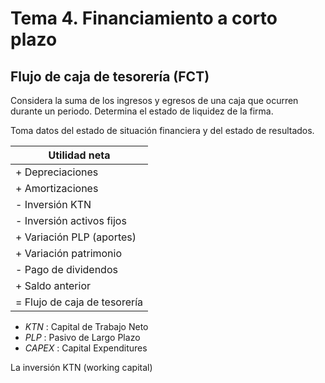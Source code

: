 # Tema 4. Financiamiento a corto plazo

## Flujo de caja de tesorería (FCT)

Considera la suma de los ingresos y egresos de una caja que ocurren durante un periodo.
Determina el estado de liquidez de la firma.

Toma datos del estado de situación financiera y del estado de resultados.

| Utilidad neta |
|-|
| + Depreciaciones |
| + Amortizaciones |
| - Inversión KTN |
| - Inversión activos fijos |
| + Variación PLP (aportes) |
| + Variación patrimonio |
| - Pago de dividendos |
| + Saldo anterior |
| = Flujo de caja de tesorería |


- _KTN_ : Capital de Trabajo Neto
- _PLP_ : Pasivo de Largo Plazo
- _CAPEX_ : Capital Expenditures

La inversión KTN (working capital) 
